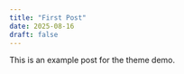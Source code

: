 ```yaml
---
title: "First Post"
date: 2025-08-16
draft: false
---
```

This is an example post for the theme demo.

